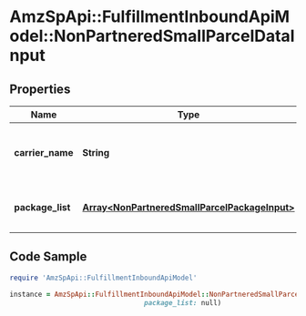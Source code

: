 # AmzSpApi::FulfillmentInboundApiModel::NonPartneredSmallParcelDataInput

## Properties

Name | Type | Description | Notes
------------ | ------------- | ------------- | -------------
**carrier_name** | **String** | The carrier that you are using for the inbound shipment. | 
**package_list** | [**Array&lt;NonPartneredSmallParcelPackageInput&gt;**](NonPartneredSmallParcelPackageInput.md) | A list of package tracking information. | 

## Code Sample

```ruby
require 'AmzSpApi::FulfillmentInboundApiModel'

instance = AmzSpApi::FulfillmentInboundApiModel::NonPartneredSmallParcelDataInput.new(carrier_name: null,
                                 package_list: null)
```


